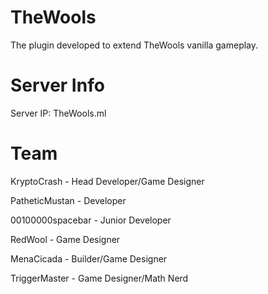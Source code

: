# TheWools
The plugin developed to extend TheWools vanilla gameplay.
# Server Info
Server IP: TheWools.ml
# Team
KryptoCrash - Head Developer/Game Designer

PatheticMustan - Developer

00100000spacebar - Junior Developer

RedWool - Game Designer

MenaCicada - Builder/Game Designer

TriggerMaster - Game Designer/Math Nerd
